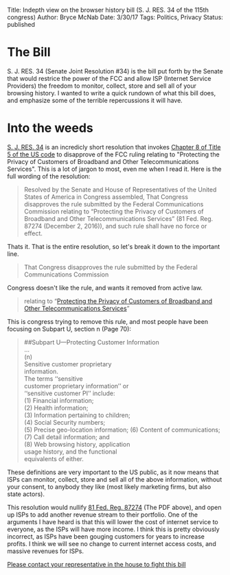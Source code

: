 Title: Indepth view on the browser history bill (S. J. RES. 34 of the 115th congress)
Author: Bryce McNab
Date: 3/30/17
Tags: Politics, Privacy
Status: published

# The Bill
S. J. RES. 34 (Senate Joint Resolution #34) is the bill put forth by the Senate that would restrice the power of the FCC and allow ISP (Internet Service Providers) the freedom to monitor, collect, store and sell all of your browsing history. I wanted to write a quick rundown of what this bill does, and emphasize some of the terrible repercussions it will have.

# Into the weeds
[S. J. RES. 34](https://www.congress.gov/bill/115th-congress/senate-joint-resolution/34/text) is an incredicly short resolution that invokes [Chapter 8 of Title 5 of the US code](https://www.law.cornell.edu/uscode/text/5/part-I/chapter-8) to disapprove of the FCC ruling relating to "Protecting the Privacy of Customers of Broadband and Other Telecommunications Services". This is a lot of jargon to most, even me when I read it. Here is the full wording of the resolution:

>Resolved by the Senate and House of Representatives of the United States of America in Congress assembled, That Congress disapproves the rule submitted by the Federal Communications Commission relating to “Protecting the Privacy of Customers of Broadband and Other Telecommunications Services” (81 Fed. Reg. 87274 (December 2, 2016)), and such rule shall have no force or effect.

Thats it. That is the entire resolution, so let's break it down to the important line.

>That Congress disapproves the rule submitted by the Federal Communications Commission

Congress doesn't like the rule, and wants it removed from active law.

>relating to “[Protecting the Privacy of Customers of Broadband and Other Telecommunications Services](https://www.gpo.gov/fdsys/pkg/FR-2016-12-02/pdf/2016-28006.pdf)”

This is congress trying to remove this rule, and most people have been focusing on Subpart U, section n (Page 70):

>##Subpart U—Protecting Customer Information<br />
>...<br />
>(n) <br />
>Sensitive customer proprietary<br /> 
>information. <br />
>The terms ‘‘sensitive<br /> 
>customer proprietary information’’ or<br /> 
>‘‘sensitive customer PI’’ include: <br />
>(1) Financial information; <br />
>(2) Health information; <br />
>(3) Information pertaining to children; <br />
>(4) Social Security numbers; <br />
>(5) Precise geo-location information; 
>(6) Content of communications; <br />
>(7) Call detail information; and <br />
>(8) Web browsing history, application <br />
>usage history, and the functional <br />
>equivalents of either.<br />

These definitions are very important to the US public, as it now means that ISPs can monitor, collect, store and sell all of the above information, without your consent, to anybody they like (most likely marketing firms, but also state actors).

This resolution would nullify [81 Fed. Reg. 87274](https://www.gpo.gov/fdsys/pkg/FR-2016-12-02/pdf/2016-28006.pdf) (The PDF above), and open up ISPs to add another revenue stream to their portfolio. One of the arguments I have heard is that this will lower the cost of internet service to everyone, as the ISPs will have more income. I think this is pretty obviously incorrect, as ISPs have been gouging customers for years to increase profits. I think we will see no change to current internet access costs, and massive revenues for ISPs.

[Please contact your representative in the house to fight this bill](https://act.eff.org/action/don-t-let-congress-undermine-our-online-privacy)
